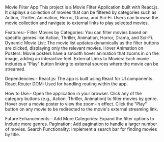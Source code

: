 Movie Filter App
This project is a Movie Filter Application built with React.js. It displays a collection of movies that can be filtered by categories such as Action, Thriller, Animation, Horror, Drama, and Sci-Fi. Users can browse the movie collection and navigate to external links to play selected movies.

Features:-
      Filter Movies by Categories: You can filter movies based on specific genres like Action, Thriller, Animation, Horror, Drama, and Sci-Fi.
      Dynamic Movie List: The movie list updates dynamically as the filter buttons are clicked, displaying only the relevant movies.
      Hover Animation on Posters: Movie posters have a smooth hover animation that zooms in on the image, adding an interactive feel.
      External Links to Movies: Each movie includes a "Play" button linking to external sources where the movie can be streamed.
      
Dependencies:-
      React.js: The app is built using React for UI components.
      React Router DOM: Used for handling routing within the app.
      
How to Use:-
      Open the application in your browser.
      Click any of the category buttons (e.g., Action, Thriller, Animation) to filter movies by genre.
      Hover over a movie poster to view the zoom-in effect.
      Click the "Play" button on any movie to be redirected to the movie's external streaming link.
      
Future Enhancements:-
      Add More Categories: Expand the filter options to include more genres.
      Pagination: Add pagination to handle a larger number of movies.
      Search Functionality: Implement a search bar for finding movies by title.
